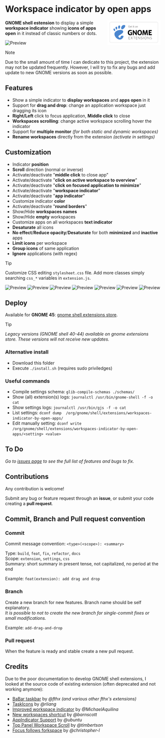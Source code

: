 # Workspace indicator by open apps

<a href="https://extensions.gnome.org/extension/5967/workspaces-indicator-by-open-apps/"><img align="right" src="https://raw.githubusercontent.com/andyholmes/gnome-shell-extensions-badge/master/get-it-on-ego.svg?sanitize=true" alt="Get it on GNOME Extensions" height="80"></a>

**GNOME shell estension** to display a simple **workspace indicator** showing **icons of apps open** in it instead of classic numbers or dots.

<img src="https://github.com/Favo02/workspaces-by-open-apps/assets/59796435/52ab2be9-ad78-4cb4-9a7a-f51fc734d2a3" alt="Preview" height="40">

> [!NOTE]
> Due to the small amount of time I can dedicate to this project, the extension may not be updated frequently. However, I will try to fix any bugs and add update to new GNOME versions as soon as possible.

## Features

- Show a simple indicator to **display workspaces** and **apps open** in it
- Support for **drag and drop**: change an application workspace just dragging its icon
- **Right/Left** click to focus application, **Middle click** to close
- **Workspaces scrolling**: change active workspace scrolling hover the indicator
- Support for **multiple monitor** _(for both static and dynamic workspaces)_
- **Rename workspaces** directly from the extension _(activate in settings)_

## Customization

- Indicator **position**
- **Scroll** direction (normal or inverse)
- Activate/deactivate "**middle click** to close app"
- Activate/deactivate "**click on active workspace to overview**"
- Activate/deactivate "**click on focused application to minimize**"
- Activate/deactivate "**workspace indicator**"
- Activate/deactivate "**app indicator**"
- Customize indicator **color**
- Activate/deactivate "**round borders**"
- Show/Hide **workspaces names**
- Show/Hide **empty** workspaces
- Customize apps on all workspaces **text indicator**
- **Desaturate** all icons
- **No effect**/**Reduce opacity**/**Desaturate** for both **minimized** and **inactive** apps
- **Limit icons** per workspace
- **Group icons** of same application
- **Ignore** applications (with regex)

> [!TIP]
> Customize CSS editing `stylesheet.css` file. Add more classes simply searching `css_*` variables in `extension.js`.

<img src="https://github.com/Favo02/workspaces-by-open-apps/assets/59796435/29f066c6-b2e8-411d-8430-faf4d921db27" alt="Preview" height="40">

<img src="https://github.com/Favo02/workspaces-by-open-apps/assets/59796435/72d6ea78-640a-4f1f-8c50-ddf5bb3baabb" alt="Preview" height="40">

<img src="https://github.com/Favo02/workspaces-by-open-apps/assets/59796435/49215294-423f-4850-a94f-6c62276fcd92" alt="Preview" height="40">

<img src="https://github.com/Favo02/workspaces-by-open-apps/assets/59796435/2f7b37fd-6d8a-422a-a0af-b66b38f1f7c0" alt="Preview" height="40">

<img src="https://github.com/Favo02/workspaces-by-open-apps/assets/59796435/7c505b21-db70-4cc2-9f5c-9875fb01052f" alt="Preview" height="40">

<img src="https://github.com/Favo02/workspaces-by-open-apps/assets/59796435/a9c13079-370b-4ed9-9c88-eabade9d9503" alt="Preview" height="40">

<img src="https://github.com/Favo02/workspaces-by-open-apps/assets/59796435/29c21224-fcc2-4151-b7d7-ed6e11cfe0ac" alt="Preview" height="500">

## Deploy

Available for **GNOME 45**: [gnome shell extensions store](https://extensions.gnome.org/extension/5967/workspaces-indicator-by-open-apps/).

> [!TIP]
> _Legacy versions (GNOME shell 40-44) available on gnome extensions store. These versions will not receive new updates._

### Alternative install

- Download this folder
- Execute `./install.sh` (requires sudo priviledges)

### Useful commands

- Compile settings schema: `glib-compile-schemas ./schemas/`
- Show (all) extension(s) logs: `journalctl /usr/bin/gnome-shell -f -o cat`
- Show settings logs: `journalctl /usr/bin/gjs -f -o cat`
- List settings: `dconf dump  /org/gnome/shell/extensions/workspaces-indicator-by-open-apps/`
- Edit manually setting: `dconf write /org/gnome/shell/extensions/workspaces-indicator-by-open-apps/<setting> <value>`

## To Do

_Go to [issues page](https://github.com/Favo02/workspaces-by-open-apps/issues) to see the full list of features and bugs to fix._

## Contributions

Any contribution is welcome!

Submit any bug or feature request through an **issue**, or submit your code creating a **pull request**.

## Commit, Branch and Pull request convention

### Commit

Commit message convention: `<type>(<scope>): <summary>`

Type: `build`, `feat`, `fix`, `refactor`, `docs`\
Scope: `extension`, `settings`, `css`\
Summary: short summary in present tense, not capitalized, no period at the end

Example: `feat(extension): add drag and drop`

### Branch
Create a new branch for new features. Branch name should be self explanatory.\
*It is possible to not to create the new branch for single-commit fixes or small modifications.*

Example: `add-drag-and-drop`

### Pull request
When the feature is ready and stable create a new pull request.

## Credits

Due to the poor documentation to develop GNOME shell extensions, I looked at the source code of existing extension (often deprecated and not working anymore):

- [BaBar taskbar](https://github.com/fthx/babar) by _@fthx_ _(and various other fthx's extensions)_
- [TaskIcons](https://github.com/rliang/gnome-shell-extension-task-icons) by _@rliang_
- [Improved workspace indicator](https://github.com/MichaelAquilina/improved-workspace-indicator) by _@MichaelAquilina_
- [New workspaces shortcut](https://github.com/barnscott/newworkspaceshortcut-barnix.io) by _@barnscott_
- [AppIndicator Support](https://github.com/ubuntu/gnome-shell-extension-appindicator) by _@ubuntu_
- [Top Panel Workspace Scroll](https://github.com/timbertson/gnome-shell-scroll-workspaces) by _@timbertson_
- [Focus follows forkspace](https://github.com/christopher-l/focus-follows-workspace) by _@christopher-l_
